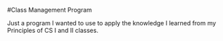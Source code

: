 #Class Management Program

Just a program I wanted to use to apply the knowledge I learned from my Principles of CS I and II classes.
